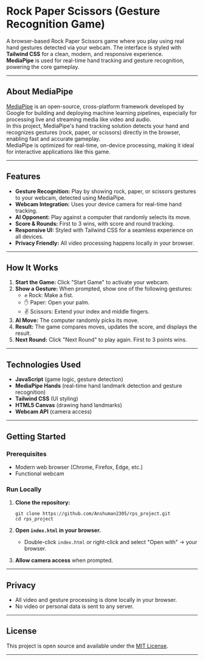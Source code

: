 # Rock Paper Scissors (Gesture Recognition Game)

A browser-based Rock Paper Scissors game where you play using real hand gestures detected via your webcam. The interface is styled with **Tailwind CSS** for a clean, modern, and responsive experience.  
**MediaPipe** is used for real-time hand tracking and gesture recognition, powering the core gameplay.

---

## About MediaPipe

[MediaPipe](https://ai.google.dev/edge/mediapipe/solutions/vision/hand_landmarker) is an open-source, cross-platform framework developed by Google for building and deploying machine learning pipelines, especially for processing live and streaming media like video and audio.  
In this project, MediaPipe's hand tracking solution detects your hand and recognizes gestures (rock, paper, or scissors) directly in the browser, enabling fast and accurate gameplay.  
MediaPipe is optimized for real-time, on-device processing, making it ideal for interactive applications like this game.

---

## Features

- **Gesture Recognition:** Play by showing rock, paper, or scissors gestures to your webcam, detected using MediaPipe.
- **Webcam Integration:** Uses your device camera for real-time hand tracking.
- **AI Opponent:** Play against a computer that randomly selects its move.
- **Score & Rounds:** First to 3 wins, with score and round tracking.
- **Responsive UI:** Styled with Tailwind CSS for a seamless experience on all devices.
- **Privacy Friendly:** All video processing happens locally in your browser.

---

## How It Works

1. **Start the Game:** Click "Start Game" to activate your webcam.
2. **Show a Gesture:** When prompted, show one of the following gestures:
    - ✊ Rock: Make a fist.
    - ✋ Paper: Open your palm.
    - ✌️ Scissors: Extend your index and middle fingers.
3. **AI Move:** The computer randomly picks its move.
4. **Result:** The game compares moves, updates the score, and displays the result.
5. **Next Round:** Click "Next Round" to play again. First to 3 points wins.

---

## Technologies Used

- **JavaScript** (game logic, gesture detection)
- **MediaPipe Hands** (real-time hand landmark detection and gesture recognition)
- **Tailwind CSS** (UI styling)
- **HTML5 Canvas** (drawing hand landmarks)
- **Webcam API** (camera access)

---

## Getting Started

### Prerequisites

- Modern web browser (Chrome, Firefox, Edge, etc.)
- Functional webcam

### Run Locally

1. **Clone the repository:**
    ```
    git clone https://github.com/Anshuman2305/rps_project.git
    cd rps_project
    ```

2. **Open `index.html` in your browser.**
    - Double-click `index.html` or right-click and select "Open with" → your browser.

3. **Allow camera access** when prompted.

---

## Privacy

- All video and gesture processing is done locally in your browser.
- No video or personal data is sent to any server.

---

## License

This project is open source and available under the [MIT License](LICENSE).

---


